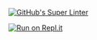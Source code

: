 [![GitHub's Super Linter](https://github.com/ICD20-Digital-Tech-Innovations-DaronM/Unit1-02-HTML-Images/workflows/GitHub's%20Super%20Linter/badge.svg)](https://github.com/ICD20-Digital-Tech-Innovations-DaronM/Unit1-02-HTML-Images/actions)


[![Run on Repl.it](https://repl.it/badge/github/ICD20-Digital-Tech-Innovations-DaronM/Unit1-02-HTML-Images)](https://repl.it/github/ICD20-Digital-Tech-Innovations-DaronM/Unit1-02-HTML-Images)